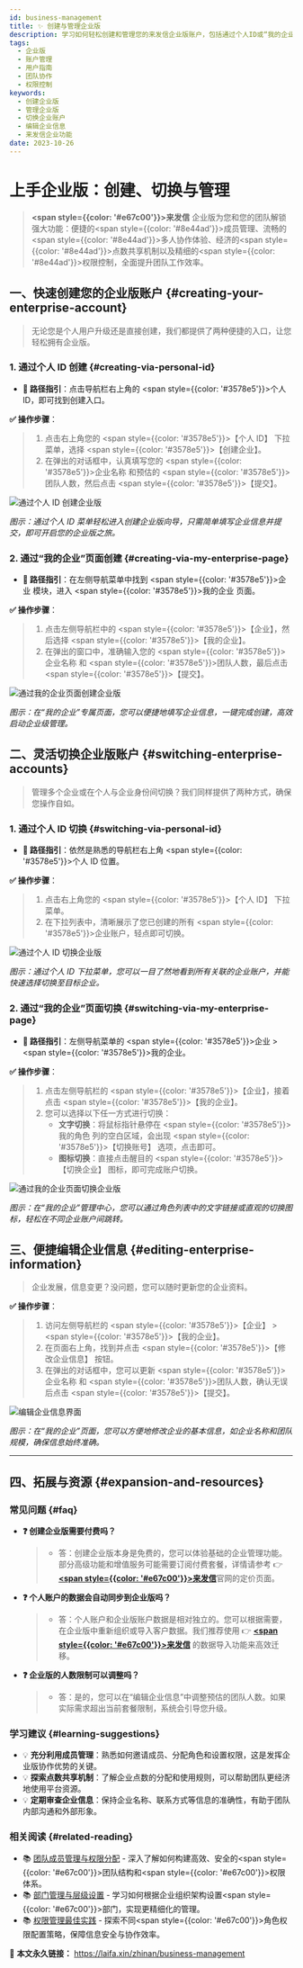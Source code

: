 ```yaml
---
id: business-management
title: ✨ 创建与管理企业版
description: 学习如何轻松创建和管理您的来发信企业版账户，包括通过个人ID或“我的企业”页面创建，快速切换账户，以及便捷修改企业信息，助力您的团队高效协作，共享资源，实现精细化权限管理。
tags:
  - 企业版
  - 账户管理
  - 用户指南
  - 团队协作
  - 权限控制
keywords:
  - 创建企业版
  - 管理企业版
  - 切换企业账户
  - 编辑企业信息
  - 来发信企业功能
date: 2023-10-26
---
```


# 上手企业版：创建、切换与管理

> **<span style={{color: '#e67c00'}}>来发信</span>** 企业版为您和您的团队解锁强大功能：便捷的<span style={{color: '#8e44ad'}}>成员管理</span>、流畅的<span style={{color: '#8e44ad'}}>多人协作</span>体验、经济的<span style={{color: '#8e44ad'}}>点数共享</span>机制以及精细的<span style={{color: '#8e44ad'}}>权限控制</span>，全面提升团队工作效率。

## 一、快速创建您的企业版账户 {#creating-your-enterprise-account}

> 无论您是个人用户升级还是直接创建，我们都提供了两种便捷的入口，让您轻松拥有企业版。

### 1. 通过个人 ID 创建 {#creating-via-personal-id}

- **🎯 路径指引**：点击导航栏右上角的 <span style={{color: '#3578e5'}}>个人 ID</span>，即可找到创建入口。

**✅ 操作步骤**：

> 1. 点击右上角您的 <span style={{color: '#3578e5'}}>【个人 ID】</span> 下拉菜单，选择 <span style={{color: '#3578e5'}}>【创建企业】</span>。
> 2. 在弹出的对话框中，认真填写您的 <span style={{color: '#3578e5'}}>企业名称</span> 和预估的 <span style={{color: '#3578e5'}}>团队人数</span>，然后点击 <span style={{color: '#3578e5'}}>【提交】</span>。

![通过个人 ID 创建企业版](https://cos.files.maozhishi.com/data/web/web-files/img/1733395524581.png)

_图示：通过个人 ID 菜单轻松进入创建企业版向导，只需简单填写企业信息并提交，即可开启您的企业版之旅。_

### 2. 通过“我的企业”页面创建 {#creating-via-my-enterprise-page}

- **🎯 路径指引**：在左侧导航菜单中找到 <span style={{color: '#3578e5'}}>企业</span> 模块，进入 <span style={{color: '#3578e5'}}>我的企业</span> 页面。

**✅ 操作步骤**：

> 1. 点击左侧导航栏中的 <span style={{color: '#3578e5'}}>【企业】</span>，然后选择 <span style={{color: '#3578e5'}}>【我的企业】</span>。
> 2. 在弹出的窗口中，准确输入您的 <span style={{color: '#3578e5'}}>企业名称</span> 和 <span style={{color: '#3578e5'}}>团队人数</span>，最后点击 <span style={{color: '#3578e5'}}>【提交】</span>。

![通过我的企业页面创建企业版](https://cos.files.maozhishi.com/data/web/web-files/img/1733395524582.png)

_图示：在“我的企业”专属页面，您可以便捷地填写企业信息，一键完成创建，高效启动企业级管理。_

## 二、灵活切换企业版账户 {#switching-enterprise-accounts}

> 管理多个企业或在个人与企业身份间切换？我们同样提供了两种方式，确保您操作自如。

### 1. 通过个人 ID 切换 {#switching-via-personal-id}

- **🎯 路径指引**：依然是熟悉的导航栏右上角 <span style={{color: '#3578e5'}}>个人 ID</span> 位置。

**✅ 操作步骤**：

> 1. 点击右上角您的 <span style={{color: '#3578e5'}}>【个人 ID】</span> 下拉菜单。
> 2. 在下拉列表中，清晰展示了您已创建的所有 <span style={{color: '#3578e5'}}>企业账户</span>，轻点即可切换。

![通过个人 ID 切换企业版](https://cos.files.maozhishi.com/data/web/web-files/img/1733395524586.png)

_图示：通过个人 ID 下拉菜单，您可以一目了然地看到所有关联的企业账户，并能快速选择切换至目标企业。_

### 2. 通过“我的企业”页面切换 {#switching-via-my-enterprise-page}

- **🎯 路径指引**：左侧导航菜单的 <span style={{color: '#3578e5'}}>企业</span> > <span style={{color: '#3578e5'}}>我的企业</span>。

**✅ 操作步骤**：

> 1. 点击左侧导航栏的 <span style={{color: '#3578e5'}}>【企业】</span>，接着点击 <span style={{color: '#3578e5'}}>【我的企业】</span>。
> 2. 您可以选择以下任一方式进行切换：
>    - **文字切换**：将鼠标指针悬停在 <span style={{color: '#3578e5'}}>我的角色</span> 列的空白区域，会出现 <span style={{color: '#3578e5'}}>【切换账号】</span> 选项，点击即可。
>    - **图标切换**：直接点击醒目的 <span style={{color: '#3578e5'}}>【切换企业】</span> 图标，即可完成账户切换。

![通过我的企业页面切换企业版](https://cos.files.maozhishi.com/data/web/web-files/img/1733395524587.png)

_图示：在“我的企业”管理中心，您可以通过角色列表中的文字链接或直观的切换图标，轻松在不同企业账户间跳转。_

## 三、便捷编辑企业信息 {#editing-enterprise-information}

> 企业发展，信息变更？没问题，您可以随时更新您的企业资料。

**✅ 操作步骤**：

> 1. 访问左侧导航栏的 <span style={{color: '#3578e5'}}>【企业】</span> > <span style={{color: '#3578e5'}}>【我的企业】</span>。
> 2. 在页面右上角，找到并点击 <span style={{color: '#3578e5'}}>【修改企业信息】</span> 按钮。
> 3. 在弹出的对话框中，您可以更新 <span style={{color: '#3578e5'}}>企业名称</span> 和 <span style={{color: '#3578e5'}}>团队人数</span>，确认无误后点击 <span style={{color: '#3578e5'}}>【提交】</span>。

![编辑企业信息界面](https://cos.files.maozhishi.com/data/web/web-files/img/1733395524588.png)

_图示：在“我的企业”页面，您可以方便地修改企业的基本信息，如企业名称和团队规模，确保信息始终准确。_

---

## 四、拓展与资源 {#expansion-and-resources}

### 常见问题 {#faq}

- **❓ 创建企业版需要付费吗？**

  > - 答：创建企业版本身是免费的，您可以体验基础的企业管理功能。部分高级功能和增值服务可能需要订阅付费套餐，详情请参考 👉 [**<span style={{color: '#e67c00'}}>来发信</span>**](https://laifaxin.com)官网的定价页面。

- **❓ 个人账户的数据会自动同步到企业版吗？**

  > - 答：个人账户和企业版账户数据是相对独立的。您可以根据需要，在企业版中重新组织或导入客户数据。我们推荐使用 👉 [**<span style={{color: '#e67c00'}}>来发信</span>**](https://laifaxin.com) 的数据导入功能来高效迁移。

- **❓ 企业版的人数限制可以调整吗？**
  > - 答：是的，您可以在“编辑企业信息”中调整预估的团队人数。如果实际需求超出当前套餐限制，系统会引导您升级。

### 学习建议 {#learning-suggestions}

- 💡 **充分利用成员管理**：熟悉如何邀请成员、分配角色和设置权限，这是发挥企业版协作优势的关键。
- 💡 **探索点数共享机制**：了解企业点数的分配和使用规则，可以帮助团队更经济地使用平台资源。
- 💡 **定期审查企业信息**：保持企业名称、联系方式等信息的准确性，有助于团队内部沟通和外部形象。

### 相关阅读 {#related-reading}

- 📚 [团队成员管理与权限分配](./member-management) - 深入了解如何构建高效、安全的<span style={{color: '#e67c00'}}>团队结构</span>和<span style={{color: '#e67c00'}}>权限体系</span>。
- 📚 [部门管理与层级设置](./department-management) - 学习如何根据企业组织架构设置<span style={{color: '#e67c00'}}>部门</span>，实现更精细化的管理。
- 📚 [权限管理最佳实践](./permissions-management) - 探索不同<span style={{color: '#e67c00'}}>角色权限</span>配置策略，保障信息安全与协作效率。

🔗 **本文永久链接：** https://laifa.xin/zhinan/business-management

